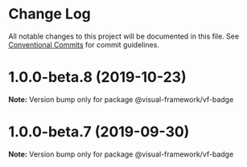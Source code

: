 # Change Log

All notable changes to this project will be documented in this file.
See [Conventional Commits](https://conventionalcommits.org) for commit guidelines.

# 1.0.0-beta.8 (2019-10-23)

**Note:** Version bump only for package @visual-framework/vf-badge





# 1.0.0-beta.7 (2019-09-30)

**Note:** Version bump only for package @visual-framework/vf-badge
